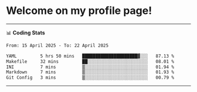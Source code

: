 # Welcome on my profile page!
<!-- print(("dralla"[::-1]+"s").capitalize()) -->

<!-- ---
👨🏻‍💻 **Busy With**
* Learning new Skills.
* Building small Projects.
* Being helpful. -->

---
📊 **Coding Stats**
<!--START_SECTION:waka-->

```txt
From: 15 April 2025 - To: 22 April 2025

YAML         5 hrs 50 mins   █████████████████████▓░░░   87.13 %
Makefile     32 mins         ██░░░░░░░░░░░░░░░░░░░░░░░   08.01 %
INI          7 mins          ▒░░░░░░░░░░░░░░░░░░░░░░░░   01.94 %
Markdown     7 mins          ▒░░░░░░░░░░░░░░░░░░░░░░░░   01.93 %
Git Config   3 mins          ▒░░░░░░░░░░░░░░░░░░░░░░░░   00.79 %
```

<!--END_SECTION:waka-->
---
